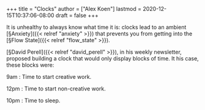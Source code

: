 +++
title = "Clocks"
author = ["Alex Koen"]
lastmod = 2020-12-15T10:37:06-08:00
draft = false
+++

It is unhealthy to always know what time it is: clocks lead to an ambient [§Anxiety]({{< relref "anxiety" >}}) that prevents you from getting into the [§Flow State]({{< relref "flow_state" >}}).

[§David Perell]({{< relref "david_perell" >}}), in his weekly newsletter, proposed building a clock that would only display blocks of time. It his case, these blocks were:

9am
: Time to start creative work.

12pm
: Time to start non-creative work.

10pm
: Time to sleep.
